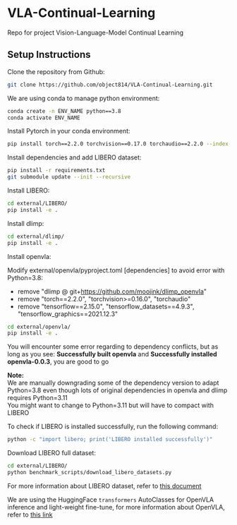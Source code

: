 # VLA-Continual-Learning
Repo for project Vision-Language-Model Continual Learning

## Setup Instructions

Clone the repository from Github:

```bash
git clone https://github.com/object814/VLA-Continual-Learning.git
```

We are using conda to manage python environment:

```bash
conda create -n ENV_NAME python==3.8
conda activate ENV_NAME
```

Install Pytorch in your conda environment:

```bash
pip install torch==2.2.0 torchvision==0.17.0 torchaudio==2.2.0 --index-url https://download.pytorch.org/whl/cu121
```

Install dependencies and add LIBERO dataset:

```bash
pip install -r requirements.txt
git submodule update --init --recursive
```

Install LIBERO:

```bash
cd external/LIBERO/
pip install -e .
```

Install dlimp:

```bash
cd external/dlimp/
pip install -e .
```

Install openvla:

Modify external/openvla/pyproject.toml [dependencies] to avoid error with Python=3.8:
- remove "dlimp @ git+https://github.com/moojink/dlimp_openvla"
- remove "torch==2.2.0", "torchvision>=0.16.0", "torchaudio"
- remove "tensorflow==2.15.0", "tensorflow_datasets==4.9.3", "tensorflow_graphics==2021.12.3"

```bash
cd external/openvla/
pip install -e .
```



You will encounter some error regarding to dependency conflicts, but as long as you see: **Successfully built openvla** and **Successfully installed openvla-0.0.3**, you are good to go

**Note:**\
 We are manually downgrading some of the dependency version to adapt Python=3.8 even though lots of original dependencies in openvla and dlimp requires Python=3.11\
 You might want to change to Python=3.11 but will have to compact with LIBERO

To check if LIBERO is installed successfully, run the following command:

```bash
python -c "import libero; print('LIBERO installed successfully')"
```

Download LIBERO full dataset:

```bash
cd external/LIBERO/
python benchmark_scripts/download_libero_datasets.py
```

For more information about LIBERO dataset, refer to [this document](https://lifelong-robot-learning.github.io/LIBERO/html/index.html)

We are using the HuggingFace ```transformers``` AutoClasses for OpenVLA inference and light-weight fine-tune, for more information about OpenVLA, refer to [this link](https://github.com/openvla/openvla?tab=readme-ov-file)

